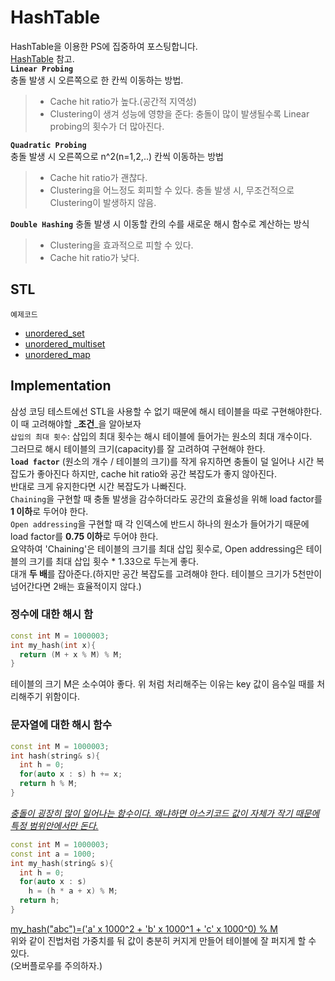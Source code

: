 # HashTable
HashTable을 이용한 PS에 집중하여 포스팅합니다.                   
[HashTable](https://github.com/whatsgoodg/Data-Structure/blob/main/README.md#hash-table) 참고.                           
**`Linear Probing`**               
충돌 발생 시 오른쪽으로 한 칸씩 이동하는 방법.              
>* Cache hit ratio가 높다.(공간적 지역성)
>* Clustering이 생겨 성능에 영향을 준다: 충돌이 많이 발생될수록 Linear probing의 횟수가 더 많아진다.
                
**`Quadratic Probing`**             
충돌 발생 시 오른쪽으로 n^2(n=1,2,..) 칸씩 이동하는 방법
>* Cache hit ratio가 괜찮다. 
>* Clustering을 어느정도 회피할 수 있다. 충돌 발생 시, 무조건적으로 Clustering이 발생하지 않음.
                
**`Double Hashing`**
충돌 발생 시 이동할 칸의 수를 새로운 해시 함수로 계산하는 방식
>* Clustering을 효과적으로 피할 수 있다.
>* Cache hit ratio가 낮다.
       
## STL
`예제코드`              
* [unordered_set](https://github.com/whatsgoodg/PS/blob/main/hashtable/unorder_set.cpp)               
* [unordered_multiset](https://github.com/whatsgoodg/PS/blob/main/hashtable/unorder_multiset.cpp)                 
* [unordered_map](https://github.com/whatsgoodg/PS/blob/main/hashtable/unorder_map.cpp)            

## Implementation       
삼성 코딩 테스트에선 STL을 사용할 수 없기 때문에 해시 테이블을 따로 구현해야한다. 이 때 고려해야할 _**조건**_을 알아보자   
`삽입의 최대 횟수`: 삽입의 최대 횟수는 해시 테이블에 들어가는 원소의 최대 개수이다.                
그러므로 해시 테이블의 크기(capacity)를 잘 고려하여 구현해야 한다.                
**`load factor`** (원소의 개수 / 테이블의 크기)를 작게 유지하면 충돌이 덜 일어나 시간 복잡도가 좋아진다 하지만, cache hit ratio와 공간 복잡도가 좋지 않아진다.           
반대로 크게 유지한다면 시간 복잡도가 나빠진다.          
`Chaining`을 구현할 때 충돌 발생을 감수하더라도 공간의 효율성을 위해 load factor를 **1 이하**로 두어야 한다.           
`Open addressing`을 구현할 때 각 인덱스에 반드시 하나의 원소가 들어가기 때문에 load factor를 **0.75 이하**로 두어야 한다.              
요약하여 'Chaining'은 테이블의 크기를 최대 삽입 횟수로, Open addressing은 테이블의 크기를 최대 삽입 횟수 * 1.33으로 두는게 좋다.     
대개 **두 배**를 잡아준다.(하지만 공간 복잡도를 고려해야 한다. 테이블으 크기가 5천만이 넘어간다면 2배는 효율적이지 않다.)         
### 정수에 대한 해시 함
```cpp
const int M = 1000003;
int my_hash(int x){
  return (M + x % M) % M;
}
```
테이블의 크기 M은 소수여야 좋다. 위 처럼 처리해주는 이유는 key 값이 음수일 때를 처리해주기 위함이다.                 
### 문자열에 대한 해시 함수                    
```cpp
const int M = 1000003;
int hash(string& s){
  int h = 0;
  for(auto x : s) h += x;
  return h % M;
}
``` 
<u>_충돌이 굉장히 많이 일어나는 함수이다. 왜냐하면 아스키코드 값이 자체가 작기 때문에 특정 범위안에서만 돈다._</u>              
               
```cpp
const int M = 1000003;
const int a = 1000;
int my_hash(string& s){
  int h = 0;
  for(auto x : s)
    h = (h * a + x) % M;
  return h;
}
```
<u>my_hash("abc")=('a' x 1000^2 + 'b' x 1000^1 + 'c' x 1000^0) % M</u>                   
위와 같이 진법처럼 가중치를 둬 값이 충분히 커지게 만들어 테이블에 잘 퍼지게 할 수 있다.          
(오버플로우를 주의하자.)
